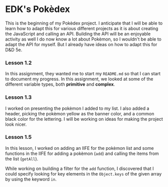 # EDK's Pokèdex
This is the beginning of my Pokèdex project. I anticipate that I will be able to learn how to adapt this for various different projects as it is about creating the JavaScript and calling an API. Building the API will be an enjoyable activity as well I do now know a lot about Pokèmon, so I wouldn't be able to adapt the API for myself. But I already have ideas on how to adapt this for D&D 5e.
### Lesson 1.2
In this assignment, they wanted me to start my `README.md` so that I can start to document my progress. In this assignment, we looked at some of the different variable types, both **primitive** and **complex**.
### Lesson 1.3
I worked on presenting the pokèmon I added to my list. I also added a header, picking the pokèmon yellow as the banner color, and a common black color for the lettering.
I will be working on ideas for making the project look nicer.
### Lesson 1.5
In this lesson, I worked on adding an IIFE for the pokèmon list and some functions in the IIFE for adding a pokèmon (`add`) and calling the items from the list (`getAll`).

While working on building a filter for the `add` function, I discovered that I could specify looking for key elements in the `Object.keys` of the given array by using the keyword `in`.
